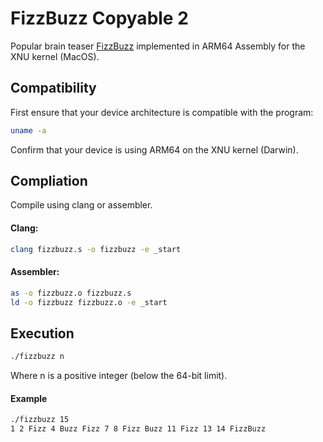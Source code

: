 # FizzBuzz Copyable 2

Popular brain teaser [FizzBuzz](https://en.wikipedia.org/wiki/Fizz_buzz) implemented in ARM64 Assembly for the XNU kernel (MacOS).

## Compatibility

First ensure that your device architecture is compatible with the program:

```bash
uname -a
```

Confirm that your device is using ARM64 on the XNU kernel (Darwin).

## Compliation

Compile using clang or assembler.

#### Clang:

```bash
clang fizzbuzz.s -o fizzbuzz -e _start
```

#### Assembler:

```bash
as -o fizzbuzz.o fizzbuzz.s
ld -o fizzbuzz fizzbuzz.o -e _start
```

## Execution

```bash
./fizzbuzz n
```

Where n is a positive integer (below the 64-bit limit).

#### Example

```bash
./fizzbuzz 15
1 2 Fizz 4 Buzz Fizz 7 8 Fizz Buzz 11 Fizz 13 14 FizzBuzz
```
